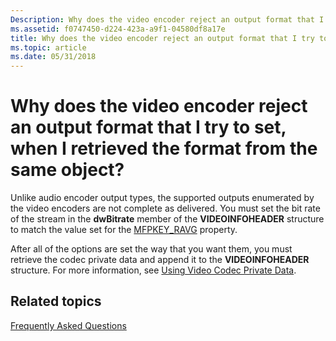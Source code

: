 ```yaml
---
Description: Why does the video encoder reject an output format that I try to set, when I retrieved the format from the same object?
ms.assetid: f0747450-d224-423a-a9f1-04580df8a17e
title: Why does the video encoder reject an output format that I try to set, when I retrieved the format from the same object?
ms.topic: article
ms.date: 05/31/2018
---
```


# Why does the video encoder reject an output format that I try to set, when I retrieved the format from the same object?

Unlike audio encoder output types, the supported outputs enumerated by the video encoders are not complete as delivered. You must set the bit rate of the stream in the **dwBitrate** member of the **VIDEOINFOHEADER** structure to match the value set for the [MFPKEY\_RAVG](mfpkey-ravgproperty.md) property.

After all of the options are set the way that you want them, you must retrieve the codec private data and append it to the **VIDEOINFOHEADER** structure. For more information, see [Using Video Codec Private Data](usingvideocodecprivatedata.md).

## Related topics

<dl> <dt>

[Frequently Asked Questions](frequentlyaskedquestions.md)
</dt> </dl>

 

 



